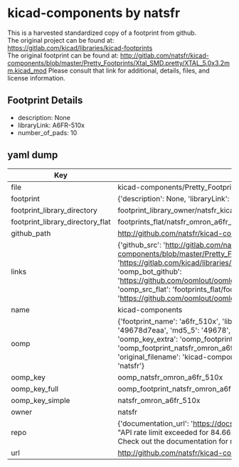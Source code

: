 # kicad-components by natsfr  
This is a harvested standardized copy of a footprint from github.  
The original project can be found at:  
https://gitlab.com/kicad/libraries/kicad-footprints  
The original footprint can be found at:
http://gitlab.com/natsfr/kicad-components/blob/master/Pretty_Footprints/Xtal_SMD.pretty/XTAL_5.0x3.2mm.kicad_mod
Please consult that link for additional, details, files, and license information.  
## Footprint Details
* description: None  
* libraryLink: A6FR-510x  
* number_of_pads: 10  
## yaml dump  
| Key | Value |  
| --- | --- |  
| file | kicad-components/Pretty_Footprints/Omron.pretty/A6FR-510x.kicad_mod |  
| footprint | {'description': None, 'libraryLink': 'A6FR-510x', 'number_of_pads': 10} |  
| footprint_library_directory | footprint_library_owner/natsfr_kicad-components |  
| footprint_library_directory_flat | footprints_flat/natsfr_omron_a6fr_510x/working |  
| github_path | http://github.com/natsfr/kicad-components/blob/master/Pretty_Footprints/Omron.pretty/A6FR-510x.kicad_mod |  
| links | {'github_src': 'http://gitlab.com/natsfr/kicad-components/blob/master/Pretty_Footprints/Xtal_SMD.pretty/XTAL_5.0x3.2mm.kicad_mod', 'github_src_repo': 'https://gitlab.com/kicad/libraries/kicad-footprints', 'oomp_bot': 'footprints/natsfr_omron_a6fr_510x/working', 'oomp_bot_github': 'https://github.com/oomlout/oomlout_oomp_footprint_bot/tree/main/footprints/natsfr_omron_a6fr_510x/working', 'oomp_src_flat': 'footprints_flat/footprints_flat/natsfr_omron_a6fr_510x/working', 'oomp_src_flat_github': 'https://github.com/oomlout/oomlout_oomp_footprint_src/tree/main/footprints_flat/natsfr_omron_a6fr_510x/working'} |  
| name | kicad-components |  
| oomp | {'footprint_name': 'a6fr_510x', 'library_name': 'omron', 'md5': '49678d7eaadb80eda5696e2cb997fb25', 'md5_10': '49678d7eaa', 'md5_5': '49678', 'md5_6': '49678d', 'oomp_key': 'oomp_natsfr_omron_a6fr_510x', 'oomp_key_extra': 'oomp_footprint_natsfr_omron_a6fr_510x', 'oomp_key_full': 'oomp_footprint_natsfr_omron_a6fr_510x_49678d', 'oomp_key_simple': 'natsfr_omron_a6fr_510x', 'original_filename': 'kicad-components/Pretty_Footprints/Omron.pretty/A6FR-510x.kicad_mod', 'owner_name': 'natsfr'} |  
| oomp_key | oomp_natsfr_omron_a6fr_510x |  
| oomp_key_full | oomp_footprint_natsfr_omron_a6fr_510x |  
| oomp_key_simple | natsfr_omron_a6fr_510x |  
| owner | natsfr |  
| repo | {'documentation_url': 'https://docs.github.com/rest/overview/resources-in-the-rest-api#rate-limiting', 'message': "API rate limit exceeded for 84.66.173.59. (But here's the good news: Authenticated requests get a higher rate limit. Check out the documentation for more details.)"} |  
| url | http://github.com/natsfr/kicad-components |  

